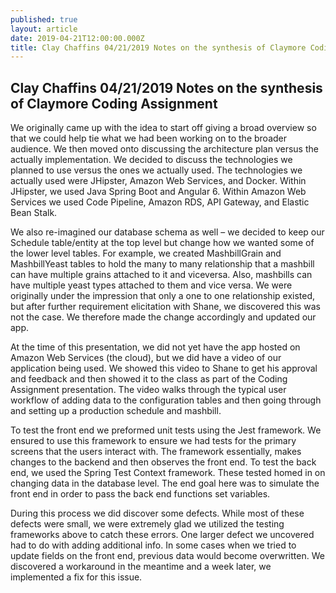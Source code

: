 ```yaml
---
published: true
layout: article
date: 2019-04-21T12:00:00.000Z
title: Clay Chaffins 04/21/2019 Notes on the synthesis of Claymore Coding Assignment
---
```

## Clay Chaffins 04/21/2019 Notes on the synthesis of Claymore Coding Assignment

We originally came up with the idea to start off giving a broad overview so that we could help tie what we had been working on to the broader audience. We then moved onto discussing the architecture plan versus the actually implementation. We decided to discuss the technologies we planned to use versus the ones we actually used. The technologies we actually used were JHipster, Amazon Web Services, and Docker. Within JHipster, we used Java Spring Boot and Angular 6. Within Amazon Web Services we used Code Pipeline, Amazon RDS, API Gateway, and Elastic Bean Stalk. 

We also re-imagined our database schema as well – we decided to keep our Schedule table/entity at the top level but change how we wanted some of the lower level tables. For example, we created MashbillGrain and MashbillYeast tables to hold the many to many relationship that a mashbill can have multiple grains attached to it and viceversa. Also, mashbills can have multiple yeast types attached to them and vice versa. We were originally under the impression that only a one to one relationship existed, but after further requirement elicitation with Shane, we discovered this was not the case. We therefore made the change accordingly and updated our app. 

At the time of this presentation, we did not yet have the app hosted on Amazon Web Services (the cloud), but we did have a video of our application being used. We showed this video to Shane to get his approval and feedback and then showed it to the class as part of the Coding Assignment presentation. The video walks through the typical user workflow of adding data to the configuration tables and then going through and setting up a production schedule and mashbill. 

To test the front end we preformed unit tests using the Jest framework. We ensured to use this framework to ensure we had tests for the primary screens that the users interact with. The framework essentially, makes changes to the backend and then observes the front end. 
To test the back end, we used the Spring Test Context framework. These tested homed in on changing data in the database level. The end goal here was to simulate the front end in order to pass the back end functions set variables. 

During this process we did discover some defects. While most of these defects were small, we were extremely glad we utilized the testing frameworks above to catch these errors. One larger defect we uncovered had to do with adding additional info. In some cases when we tried to update fields on the front end, previous data would become overwritten. We discovered a workaround in the meantime and a week later, we implemented a fix for this issue.
